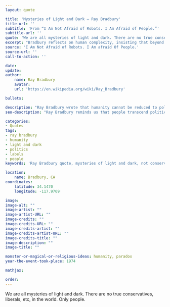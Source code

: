 ```yaml
---
layout: quote

title: 'Mysteries of Light and Dark – Ray Bradbury'
title-url: ''
subtitle: 'From “I Am Not Afraid of Robots. I Am Afraid of People.”'
subtitle-url: ''
quote: 'We are all mysteries of light and dark. There are no true conservatives, liberals, etc, in the world. Only people.'
excerpt: "Bradbury reflects on human complexity, insisting that beyond labels we are simply people."
source: 'I Am Not Afraid of Robots. I Am afraid Of People.'
source-url: ''
call-to-action: ''

date: 
update:
author:
    name: Ray Bradbury
    avatar: 
    url: 'https://en.wikipedia.org/wiki/Ray_Bradbury'

bullets:

description: "Ray Bradbury wrote that humanity cannot be reduced to political labels—each of us is a mystery of light and dark, simply people."
seo-description: "Ray Bradbury reminds us that people transcend political labels—we are all mysteries of light and dark."

categories:
- Quotes
tags:
- ray bradbury
- humanity
- light and dark
- politics
- labels
- people
keywords: 'Ray Bradbury quote, mysteries of light and dark, not conservatives or liberals, only people, Bradbury on humanity, transcend political labels'

location:
    name: Bradbury, CA
coordinates:
    latitude: 34.1470
    longitude: -117.9709

image:
image-alt: ""
image-artist: ""
image-artist-URL: ""
image-credits: ""
image-credits-URL: ""
image-credits-artist: ""
image-credits-artist-URL: ""
image-credits-title: ""
image-description: ""
image-title: ""

monster-or-magical-or-religious-ideas: humanity, paradox
year-the-event-took-place: 1974

mathjax: 

order: 
---
```

We are all mysteries of light and dark. There are no true conservatives, liberals, etc, in the world. Only people.